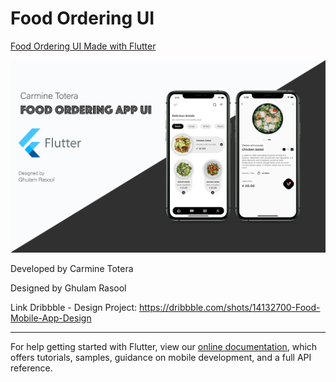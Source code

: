 # Food Ordering UI

<ins>Food Ordering UI Made with Flutter</ins>

![alt text](https://github.com/carminetotera/Images/blob/master/food-ordering-app-ui.png?raw=true)

Developed by Carmine Totera

Designed by Ghulam Rasool

Link Dribbble - Design Project: https://dribbble.com/shots/14132700-Food-Mobile-App-Design

---
For help getting started with Flutter, view our
[online documentation](https://flutter.dev/docs), which offers tutorials,
samples, guidance on mobile development, and a full API reference.
